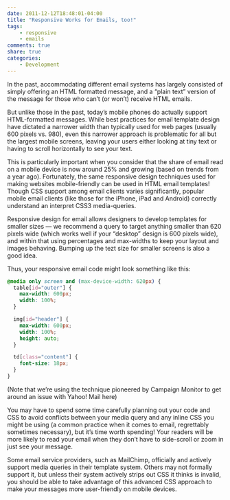 ```yaml
---
date: 2011-12-12T18:48:01-04:00
title: "Responsive Works for Emails, too!"
tags:
    - responsive
    - emails
comments: true
share: true
categories:
    - Development
---
```


In the past, accommodating different email systems has largely consisted of simply offering an HTML formatted message, and a “plain text” version of the message for those who can’t (or won’t) receive HTML emails.

But unlike those in the past, today’s mobile phones do actually support HTML-formatted messages. While best practices for email template design have dictated a narrower width than typically used for web pages (usually 600 pixels vs. 980), even this narrower approach is problematic for all but the largest mobile screens, leaving your users either looking at tiny text or having to scroll horizontally to see your text.

This is particularly important when you consider that the share of email read on a mobile device is now around 25% and growing (based on trends from a year ago). Fortunately, the same responsive design techniques used for making websites mobile-friendly can be used in HTML email templates! Though CSS support among email clients varies significantly, popular mobile email clients (like those for the iPhone, iPad and Android) correctly understand an interpret CSS3 media-queries.

Responsive design for email allows designers to develop templates for smaller sizes — we recommend a query to target anything smaller than 620 pixels wide (which works well if your “desktop” design is 600 pixels wide), and within that using percentages and max-widths to keep your layout and images behaving. Bumping up the tezt size for smaller screens is also a good idea.

Thus, your responsive email code might look something like this:

``` css
@media only screen and (max-device-width: 620px) {
  table[id="outer"] {
    max-width: 600px;
    width: 100%;
  }

  img[id="header"] {
    max-width: 600px;
    width: 100%;
    height: auto;
  }

  td[class="content"] {
    font-size: 18px;
  }
}
```

(Note that we’re using the technique pioneered by Campaign Monitor to get around an issue with Yahoo! Mail here)

You may have to spend some time carefully planning out your code and CSS to avoid conflicts between your media query and any inline CSS you might be using (a common practice when it comes to email, regrettably sometimes necessary), but it’s time worth spending! Your readers will be more likely to read your email when they don’t have to side-scroll or zoom in just see your message.

Some email service providers, such as MailChimp, officially and actively support media queries in their template system. Others may not formally support it, but unless their system actively strips out CSS it thinks is invalid, you should be able to take advantage of this advanced CSS approach to make your messages more user-friendly on mobile devices.
